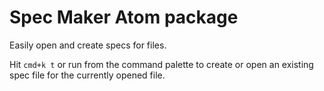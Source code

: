 # Spec Maker Atom package

Easily open and create specs for files.

Hit `cmd+k t` or run from the command palette to create or open an existing spec file for the currently opened file.
